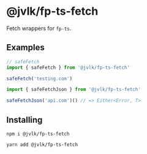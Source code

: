# @jvlk/fp-ts-fetch

Fetch wrappers for `fp-ts`.

## Examples
```ts
// safeFetch
import { safeFetch } from '@jvlk/fp-ts-fetch'

safeFetch('testing.com')
```

```ts
import { safeFetchJson } from '@jvlk/fp-ts-fetch'

safeFetchJson('api.com')() // => Either<Error, T>

```

## Installing
```
npm i @jvlk/fp-ts-fetch
```

```
yarn add @jvlk/fp-ts-fetch
```